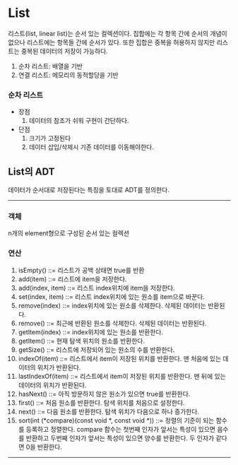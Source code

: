 # List

리스트(list, linear list)는 순서 있는 컬렉션이다. 집합에는 각 항목 간에 순서의 개념이 없으나 리스트에는 항목들 간에 순서가 있다. 또한 집합은 중복을 허용하지 않지만 리스트는 중복된 데이터의 저장이 가능하다.

1. 순차 리스트: 배열을 기반
2. 연결 리스트: 메모리의 동적할당을 기반


### 순차 리스트

- 장점
  1. 데이터의 참조가 쉬워 구현이 간단하다.
- 단점
  1. 크기가 고정된다
  2. 데이터 삽입/삭제시 기존 데이터를 이동해야한다.​


## List의 ADT

 데이터가 순서대로 저장된다는 특징을 토대로 ADT를 정의한다.

---

### 객체

 n개의 element형으로 구성된 순서 있는 컬렉션

### 연산

1. isEmpty() ::= 리스트가 공백 상태면 true를 반환
2. add(item) ::= 리스트에 item을 저장한다.
3. add(index, item) ::= 리스트 index위치에 item을 저장한다.
4. set(index, item) ::= 리스트 index위치에 있는 원소를 item으로 바꾼다.
5. remove(index) ::= index위치에 있는 원소를 삭제한다. 삭제된 데이터는 반환된다.
6. remove() ::= 최근에 반환된 원소를 삭제한다. 삭제된 데이터는 반환된다.
7. getItem(index) ::= index위치에 있는 원소를 반환한다.
8. getItem() ::= 현재 탐색 위치의 원소를 반환한다.
9. getSize() ::= 리스트에 저장되어 있는 원소의 수를 반환한다.
10. indexOf(item) ::= 리스트에서 item이 저장된 위치를 반환한다. 맨 처음에 있는 데이터의 위치가 반환된다.
11. lastIndexOf(item) ::= 리스트에서 item이 저장된 위치를 반환한다. 맨 뒤에 있는 데이터의 위치가 반환된다.
12. hasNext() ::= 아직 방문하지 않은 원소가 있으면 true를 반환한다.
13. first() ::= 처음 원소를 반환한다. 탐색 위치를 처음으로 설정한다.
14. next() ::= 다음 원소를 반환한다. 탐색 위치가 다음으로 하나 증가한다.
15. sort(int (*compare)(const void *, const void *)) ::= 정렬의 기준이 되는 함수를 등록하고 정렬한다. compare 함수는 첫번째 인자가 앞서는 특성이 있으면 음수를 반환하고 두번째 인자가 앞서는 특성이 있으면 양수를 반환한다. 두 인자가 같다면 0을 반환한다.

---

